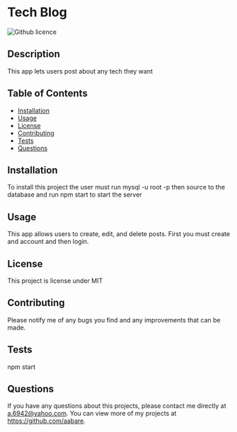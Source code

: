 # Tech Blog
  ![Github licence](http://img.shields.io/badge/license-MIT-blue.svg)
  
  ## Description 
  This app lets users post about any tech they want
  ## Table of Contents
  * [Installation](#installation)
  * [Usage](#usage)
  * [License](#license)
  * [Contributing](#contributing)
  * [Tests](#tests)
  * [Questions](#questions)
  
  ## Installation 
  To install this project the user must run mysql -u root -p then source to the database and run npm start to start the server
  ## Usage 
  This app allows users to create, edit, and delete posts. First you must create and account and then login.
  ## License 
  This project is license under MIT
  ## Contributing 
  Please notify me of any bugs you find and any improvements that can be made.
  ## Tests
  npm start
  ## Questions
  If you have any questions about this projects, please contact me directly at a.6942@yahoo.com. You can view more of my projects at https://github.com/aabare.
